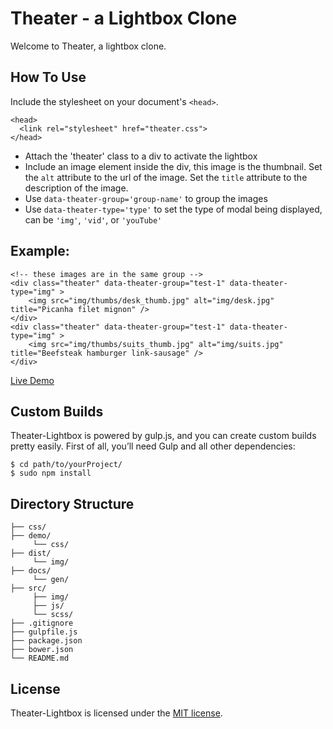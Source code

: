 # Theater - a Lightbox Clone

Welcome to Theater, a lightbox clone.


## How To Use

Include the stylesheet on your document's `<head>`.

```
<head>
  <link rel="stylesheet" href="theater.css">
</head>
```

- Attach the 'theater' class to a div to activate the lightbox
- Include an image element inside the div, this image is the thumbnail.  Set the `alt` attribute to the url of the image.  Set the `title` attribute to the description of the image.
- Use `data-theater-group='group-name'` to group the images
- Use `data-theater-type='type'` to set the type of modal being displayed, can be `'img'`, `'vid'`, or `'youTube'`


## Example:

```
<!-- these images are in the same group -->
<div class="theater" data-theater-group="test-1" data-theater-type="img" >
	<img src="img/thumbs/desk_thumb.jpg" alt="img/desk.jpg" title="Picanha filet mignon" />
</div>
<div class="theater" data-theater-group="test-1" data-theater-type="img" >
	<img src="img/thumbs/suits_thumb.jpg" alt="img/suits.jpg" title="Beefsteak hamburger link-sausage" />
</div>
```

[Live Demo](http://rextwedt.com/theater-lightbox/)


## Custom Builds

Theater-Lightbox is powered by gulp.js, and you can create custom builds pretty easily. First of all, you’ll need Gulp and all other dependencies:

```
$ cd path/to/yourProject/
$ sudo npm install
```


## Directory Structure

```
├── css/
├── demo/
     └── css/
├── dist/
     └── img/
├── docs/
     └── gen/
├── src/
     ├── img/
     ├── js/
     └── scss/
├── .gitignore
├── gulpfile.js
├── package.json
├── bower.json
└── README.md
```


## License

Theater-Lightbox is licensed under the [MIT license](https://github.com/retwedt/theater-lightbox/blob/master/LICENSE.txt).
